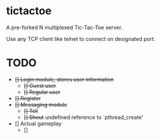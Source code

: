 # tictactoe
A pre-forked N multiplexed Tic-Tac-Toe server.

Use any TCP client like telnet to connect on designated port.

# TODO

- ~~[] Login module, stores user information~~
  - ~~[] Guest user~~
  - ~~[] Regular user~~
- ~~[] Register~~
- ~~[] Messaging module~~
  - ~~[] Tell~~
  - ~~[] Shout~~
undefined reference to `pthread_create'
- [] Actual gameplay
  - []
